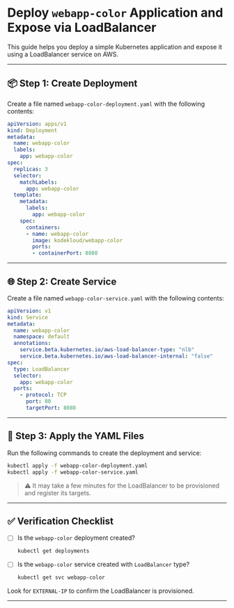 
# Deploy `webapp-color` Application and Expose via LoadBalancer

This guide helps you deploy a simple Kubernetes application and expose it using a LoadBalancer service on AWS.

---

## 📦 Step 1: Create Deployment

Create a file named `webapp-color-deployment.yaml` with the following contents:

```yaml
apiVersion: apps/v1
kind: Deployment
metadata:
  name: webapp-color
  labels:
    app: webapp-color
spec:
  replicas: 3
  selector:
    matchLabels:
      app: webapp-color
  template:
    metadata:
      labels:
        app: webapp-color
    spec:
      containers:
      - name: webapp-color
        image: kodekloud/webapp-color
        ports:
        - containerPort: 8080
```

---

## 🌐 Step 2: Create Service

Create a file named `webapp-color-service.yaml` with the following contents:

```yaml
apiVersion: v1
kind: Service
metadata:
  name: webapp-color
  namespace: default
  annotations:
    service.beta.kubernetes.io/aws-load-balancer-type: "nlb"
    service.beta.kubernetes.io/aws-load-balancer-internal: "false"
spec:
  type: LoadBalancer
  selector:
    app: webapp-color
  ports:
    - protocol: TCP
      port: 80
      targetPort: 8080
```

---

## 🚀 Step 3: Apply the YAML Files

Run the following commands to create the deployment and service:

```bash
kubectl apply -f webapp-color-deployment.yaml
kubectl apply -f webapp-color-service.yaml
```

> ⚠️ It may take a few minutes for the LoadBalancer to be provisioned and register its targets.

---

## ✅ Verification Checklist

- [ ] Is the `webapp-color` deployment created?

  ```bash
  kubectl get deployments
  ```

- [ ] Is the `webapp-color` service created with `LoadBalancer` type?

  ```bash
  kubectl get svc webapp-color
  ```

Look for `EXTERNAL-IP` to confirm the LoadBalancer is provisioned.

---

